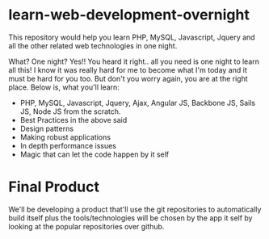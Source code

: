 learn-web-development-overnight
===============================

This repository would help you learn PHP, MySQL, Javascript, Jquery and all the other related web technologies in one night.

What? One night? Yes!! You heard it right.. all you need is one night to learn all this! I know it was really hard for me to become what I'm today and it must be hard for you too. But don't you worry again, you are at the right place. Below is, what you'll learn:

- PHP, MySQL, Javascript, Jquery, Ajax, Angular JS, Backbone JS, Sails JS, Node JS from the scratch.
- Best Practices in the above said
- Design patterns 
- Making robust applications
- In depth performance issues
- Magic that can let the code happen by it self


Final Product
===
We'll be developing a product that'll use the git repositories to automatically build itself plus the tools/technologies will be chosen by the app it self by looking at the popular repositories over github.
